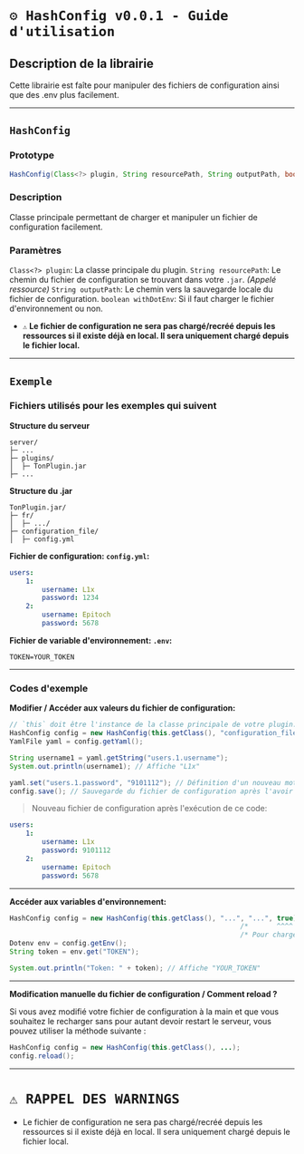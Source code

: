 # `⚙️ HashConfig v0.0.1 - Guide d'utilisation`

## Description de la librairie
Cette librairie est faîte pour manipuler des fichiers de configuration ainsi que des .env plus facilement.

---

## `HashConfig`

### Prototype
```java
HashConfig(Class<?> plugin, String resourcePath, String outputPath, boolean withDotEnv);
```

### Description
Classe principale permettant de charger et manipuler un fichier de configuration facilement.

### Paramètres
`Class<?> plugin`: La classe principale du plugin.
`String resourcePath`: Le chemin du fichier de configuration se trouvant dans votre `.jar`. *(Appelé ressource)*
`String outputPath`: Le chemin vers la sauvegarde locale du fichier de configuration.
`boolean withDotEnv`: Si il faut charger le fichier d'environnement ou non.

- `⚠️` **Le fichier de configuration ne sera pas chargé/recréé depuis les ressources si il existe déjà en local. Il sera uniquement chargé depuis le fichier local.**

---

## `Exemple`

### Fichiers utilisés pour les exemples qui suivent

**Structure du serveur**
```
server/
├─ ...
├─ plugins/
│  ├─ TonPlugin.jar
├─ ...
```

**Structure du .jar**
```
TonPlugin.jar/
├─ fr/
│  ├─ .../
├─ configuration_file/
│  ├─ config.yml
```

**Fichier de configuration: `config.yml`:**
```yaml
users:
    1:
        username: L1x
        password: 1234
    2:
        username: Epitoch
        password: 5678
```

**Fichier de variable d'environnement: `.env`:**
```env
TOKEN=YOUR_TOKEN
```

---

### Codes d'exemple

**Modifier / Accéder aux valeurs du fichier de configuration:**
```java
// `this` doit être l'instance de la classe principale de votre plugin.
HashConfig config = new HashConfig(this.getClass(), "configuration_file/config.yml", "plugins/TonPlugin/config.yml", false);
YamlFile yaml = config.getYaml();

String username1 = yaml.getString("users.1.username");
System.out.println(username1); // Affiche "L1x"

yaml.set("users.1.password", "9101112"); // Définition d'un nouveau mot de passe pour L1x.
config.save(); // Sauvegarde du fichier de configuration après l'avoir modifié.
```
> Nouveau fichier de configuration après l'exécution de ce code:
```yaml
users:
    1:
        username: L1x
        password: 9101112
    2:
        username: Epitoch
        password: 5678
```

---

**Accéder aux variables d'environnement:**
```java
HashConfig config = new HashConfig(this.getClass(), "...", "...", true);
                                                         /*       ^^^^           */
                                                         /* Pour charger le .env */
Dotenv env = config.getEnv();
String token = env.get("TOKEN");

System.out.println("Token: " + token); // Affiche "YOUR_TOKEN"
```

---

**Modification manuelle du fichier de configuration / Comment reload ?**

Si vous avez modifié votre fichier de configuration à la main et que vous souhaitez le recharger sans pour autant devoir restart le serveur, vous pouvez utiliser la méthode suivante :
```java
HashConfig config = new HashConfig(this.getClass(), ...);
config.reload();
```

---

# `⚠️ RAPPEL DES WARNINGS`
- Le fichier de configuration ne sera pas chargé/recréé depuis les ressources si il existe déjà en local. Il sera uniquement chargé depuis le fichier local.
